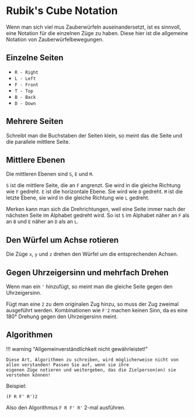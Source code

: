 # Rubik's Cube Notation

Wenn man sich viel mus Zauberwürfeln auseinandersetzt, ist es sinnvoll, eine Notation für die einzelnen Züge zu haben.
Diese hier ist die allgemeine Notation von Zauberwürfelbewegungen.

## Einzelne Seiten

* `R - Right`
* `L - Left`
* `F - Front`
* `T - Top`
* `B - Back`
* `D - Down`

## Mehrere Seiten

Schreibt man die Buchstaben der Seiten klein, so meint das die Seite und die parallele mittlere Seite.

## Mittlere Ebenen

Die mittleren Ebenen sind `S`, `E` und `M`.

`S` ist die mittlere Seite, die an `F` angrenzt. Sie wird in die gleiche Richtung wie `F` gedreht.
`E` ist die horizontale Ebene. Sie wird wie `D` gedreht.
`M` ist die letzte Ebene, sie wird in die gleiche Richtung wie `L` gedreht.

Merken kann man sich die Drehrichtungen, weil eine Seite immer nach der nächsten Seite im Alphabet gedreht wird.
So ist `S` im Alphabet näher an `F` als an `B` und `E` näher an `D` als an `L`.


## Den Würfel um Achse rotieren

Die Züge `x`, `y` und `z` drehen den Würfel um die entsprechenden Achsen.

## Gegen Uhrzeigersinn und mehrfach Drehen

Wenn man ein `'` hinzufügt, so meint man die gleiche Seite gegen den Uhrzeigersinn.

Fügt man eine `2` zu dem originalen Zug hinzu, so muss der Zug zweimal ausgeführt werden.
Kombinationen wie `F'2` machen keinen Sinn, da es eine 180° Drehung gegen den Uhrzeigersinn meint.

## Algorithmen

!!! warning "Allgemeinverständlichkeit nicht gewährleistet!"

    Diese Art, Algorithmen zu schreiben, wird möglicherweise nicht von allen verstanden! Passen Sie auf, wenn sie ihre
    eigenen Züge notieren und weitergeben, das die Zielperson(en) sie verstehen können!

Beispiel:

```
(F R F' R')2
```

Also den Algorithmus `F R F' R'` 2-mal ausführen.
